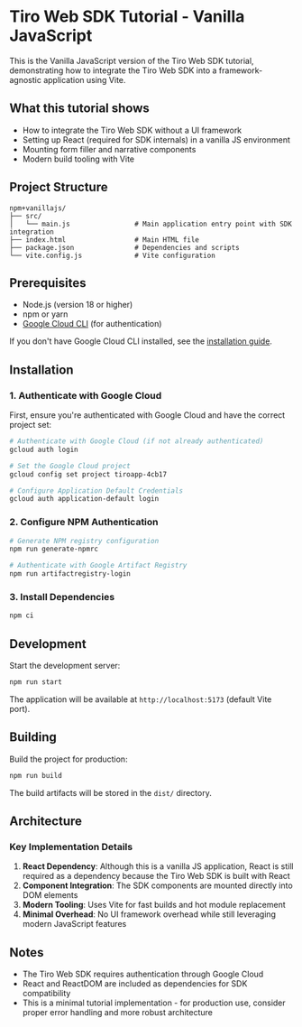 # Tiro Web SDK Tutorial - Vanilla JavaScript

This is the Vanilla JavaScript version of the Tiro Web SDK tutorial, demonstrating how to integrate the Tiro Web SDK into a framework-agnostic application using Vite.

## What this tutorial shows

- How to integrate the Tiro Web SDK without a UI framework
- Setting up React (required for SDK internals) in a vanilla JS environment
- Mounting form filler and narrative components
- Modern build tooling with Vite

## Project Structure

```
npm+vanillajs/
├── src/
│   └── main.js                # Main application entry point with SDK integration
├── index.html                 # Main HTML file
├── package.json               # Dependencies and scripts
└── vite.config.js             # Vite configuration
```

## Prerequisites

- Node.js (version 18 or higher)
- npm or yarn
- [Google Cloud CLI](https://cloud.google.com/sdk/docs/install) (for authentication)

If you don't have Google Cloud CLI installed, see the [installation guide](https://cloud.google.com/sdk/docs/install).

## Installation

### 1. Authenticate with Google Cloud

First, ensure you're authenticated with Google Cloud and have the correct project set:

```bash
# Authenticate with Google Cloud (if not already authenticated)
gcloud auth login

# Set the Google Cloud project
gcloud config set project tiroapp-4cb17

# Configure Application Default Credentials
gcloud auth application-default login
```

### 2. Configure NPM Authentication

```bash
# Generate NPM registry configuration
npm run generate-npmrc

# Authenticate with Google Artifact Registry
npm run artifactregistry-login
```

### 3. Install Dependencies

```bash
npm ci
```

## Development

Start the development server:
```bash
npm run start
```

The application will be available at `http://localhost:5173` (default Vite port).

## Building

Build the project for production:
```bash
npm run build
```

The build artifacts will be stored in the `dist/` directory.

## Architecture

### Key Implementation Details

1. **React Dependency**: Although this is a vanilla JS application, React is still required as a dependency because the Tiro Web SDK is built with React
2. **Component Integration**: The SDK components are mounted directly into DOM elements
3. **Modern Tooling**: Uses Vite for fast builds and hot module replacement
4. **Minimal Overhead**: No UI framework overhead while still leveraging modern JavaScript features

## Notes

- The Tiro Web SDK requires authentication through Google Cloud
- React and ReactDOM are included as dependencies for SDK compatibility
- This is a minimal tutorial implementation - for production use, consider proper error handling and more robust architecture
